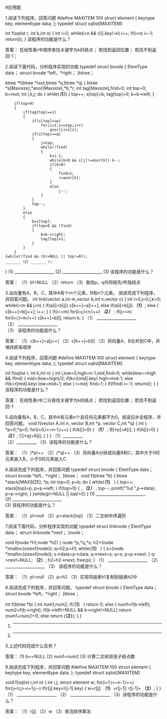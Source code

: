 #应用题

1.阅读下列程序，回答问题
#define MAXITEM 100
struct element
{
    keytype key;
    elementtype data;
};
typedef struct sqlist[MAXITEM]

int f(sqlist r, int k,int n)
{
    int i=0;
    while(i<n && r[i].key!=k) i++;
    if(i>n) i=-1;
    return(i);
}
该程序的功能是什么？

答案：
在线性表r中顺序查找关键字为k的结点；
若找到返回位置；
若找不到返回-1；

2.阅读下面代码，分析程序实现的功能
typedef struct bnode
{
    ElemType data；
    struct bnode *left，*right；
}btree；

btree *f(btree *root,btree *p,btree *q)
{
    btree *s[Maxsize],*anor[Maxsize],*b,*r;
    int tag[Maxsize],find=0;
    int top=0;
    b=root;
    int i,k,j;
    do
    {
        while(_______（1）_______)
        {
            top++;
            s[top]=b;
            tag[top]=0;
            b=b->left;
        }

        if(top>0)
        {
            if(tag[top]==1)
            {
                if(s[top]==p)
                    for(i=1;i<=top;i++)
                        anor[i]=s[i];
                if(s[top]==q)
                {
                    j=top;
                    while(!find)
                    {
                        k=i-1;
                        while(k>0 && s[j]!=anor[k]) k--;
                        if(k>0)
                        {
                            find=1;
                            r=anor[k];
                        }
                        else 
                            j--;
                    }
                }
                top--;
            }
            else
            {
                b=s[top];
                if(top>0 && !find)
                {
                    b=b->right;
                    tag[top]=1;
                } 
            }        
        }  
    }while(!find && (b!=NULL || top!=0));
    _______（2）_______ r;
}
(1) ____________________ 
(2) ____________________ 
(3) 该程序的功能是什么？

答案：
（1）b!=NULL
（2）return
（3）查找p，q共同祖先r所指结点

3.设向量有A，B，C，其中A有个m个元素，B有n个元素。
阅读完成下列程序，并回答问题。
int link(vector a,int m,vector b,int n,vector c)
{
    int i=0,j=0,l,k=0;
    while(i<m && j<n)
    {
        if(a[i]<b[j])
            c[k++]=a[i++];
        else if(a[i]>b[j])
            __________（1）__________;
        else
        {
            c[k++]=b[j++];
            i++;
        }
    }
    if(i==m)
        for(l=j;l<n;l++)
            _______________（2）_______________ ;
    if(j==n)
        for(l=i;l<m;l++)
            c[k++]=b[l];
    return k;
}
（1） ____________________   
（2） ____________________     
（3） 该程序的功能是什么？

答案：
（1）c[k++]=a[j++]
（2）c[k++]=b[l]
（3）将向量A，B合并到C中，并保持原来顺序

4.阅读下列程序，回答问题
#define MAXITEM 100
struct element
{
    keytype key;
    elementtype data;
};
typedef struct sqlist[MAXITEM]

int f(sqlist r, int k,int n)
{
    int i,low=0,high=n-1,mid,find=0;
    while(low<=high && !find)
    {
        mid=(low+high)/2;
        if(k<r[mid].key)  high=mid-1;
        else if(k>r[mid].key)  low=mid+1;
        else
        {
            i=mid;
            find=1;
        }
        if(!find) i=-1;
        return(i);
    }
}
该程序的功能是什么？

答案：
在线性表r中二分查找关键字为k的结点；
若找到返回位置；
若找不到返回-1

5.设向量有A，B，C，其中A有元素n个且任何元素都不为0。阅读后补全程序，并回答问题。
void f(vector  A,int n, vector B,int *p, vector C,int *q)
{
    int i;
    *p=0;*q=0;
    for(i=0;i<=n-1;i++)
    {
        if(A[i]>0)
        {
            _____（1）_____ ;
            B[*p]=A[i];
        }
        if(A[i]<0)
        {
            _____（2）_____;
            C[*q]=A[i];
        }
    }
}
（1）__________                                  
（2）__________
（3）该程序的功能是什么？

答案：
（1）(*p)++
（2）(*q)++
（3）将向量A分拆成向量B和C，其中大于0的元素放入B，小于0的元素放入C

6.阅读完成下列程序，并回答问题
typedef struct bnode
{
    ElemType data；
    struct bnode *left，*right；
}btree；
void f(btree *b)
{
    btree *stack[MAXSIZE], *p;
    int top=0;
    p=b;
    do
    {
        while(__________（1）__________ )
        {
            top++;
            stack[top]=p;
            p=p->left;
        }
        if(top>0)
        {
            __________（2）_________ ;
            top--;
            printf("%d ",p->data);
            p=p->right;
        }
    }while(p!=NULL || top!=0)
}
(1) _________________________  
(2) _________________________  
(3) 该程序的功能是什么？

答案：
（1）p!=null
（2）p=stack[top]
（3）二叉树中序遍历

7.阅读下面代码，分析程序实现的功能
typedef struct linknode
{
    ElemType data；
    struct linknode  *next；
}node；

void f(node *h1,node *h2)
{
    node *p,*q,*s;
    h2=(node *)malloc(sizeof(node));
    q=h2;p=h1;
    while(__________（1）__________ )
    {
        s=(node *)malloc(sizeof(node));
        s->data=p->data;
        q->next=s;
        q=s;
        p=p->next;
    }
    q->next=NULL;
    __________（2）__________;
    h2=h2->next;
    free(p);
}
（1） ____________________
（2） ____________________
（3） 该程序的功能是什么？

答案：
（1）p!=null
（2）p=h2
（3）实现将链表h1复制到链表h2中

8.阅读完成下列程序，并回答问题。
typedef struct bnode
{
    ElemType data；
    struct bnode *left，*right；
}btree；

int f(btree *b)
{
    int num1,num2;
    if(____________（1）____________ )
        return 0;
    else
    {
        num1=f(b->left);
        num2=f(b->right);
        if(b->left!=NULL  && b->right!=NULL)
            return (num1+num2+1);
        else
            return (________（2）________);
    }
}
1. ___________________    
2. ____________________     
3.上述代码完成什么任务？

答案：
(1) b==NULL
(2) num1+num2
(3) 计算二叉树双孩子结点数

9.阅读完成下列程序，并回答问题
#define MAXITEM 100
struct  element
{
    keytype key;
    elementtype data;
};
typedef struct sqlist[MAXITEM]

void f(sqlist r,int n)
{
    int i,j;
    struct element w;
    for(i=1;i<=n-1;i++)
        for(j=n;j>=i+1;j--)
            if(r[j].key<r[j-1].key)
            {
                w=r[j];
                __________（1）__________=r[j-1];
                r[j-1]= __________（2）__________;
            }
}
（1） ____________________ 
（2） ____________________
（3）该程序的功能是什么？

答案：
（1）r[j]
（2）w
（3）冒泡排序算法
